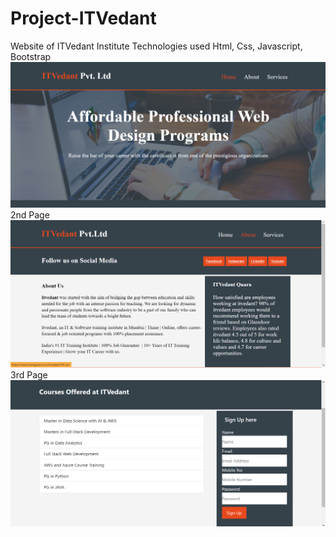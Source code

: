 # Project-ITVedant
Website of ITVedant Institute 
Technologies used Html, Css, Javascript, Bootstrap
![](git.png)
2nd Page
![](2.png)
3rd Page
![](3.png)
